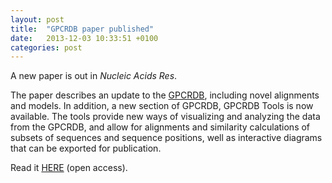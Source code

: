 ```yaml
---
layout: post
title:  "GPCRDB paper published"
date:   2013-12-03 10:33:51 +0100
categories: post
---
```

A new paper is out in *Nucleic Acids Res*.

The paper describes an update to the [GPCRDB][gpcrdb], including novel alignments and models. In addition, a new
section of GPCRDB, GPCRDB Tools is now available. The tools provide new ways of visualizing and analyzing the data from
the GPCRDB, and allow for alignments and similarity calculations of subsets of sequences and sequence positions, well
as interactive diagrams that can be exported for publication.

Read it [HERE][doi] (open access).

[gpcrdb]: http://gpcrdb.org
[doi]: http://dx.doi.org/10.1093/nar/gkt1255
